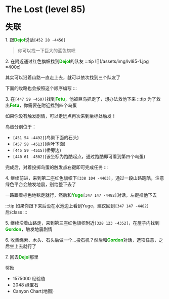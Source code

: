 # The Lost (level 85)
<span style="font-size: 25px;">**失联**</span>

<span class="stage-index">1.</span> 跟<font color=00AA00>**Dejol**</font>说话`[452 28 -4456]`
>你可以找一下巨大的蓝色旗帜

<span class="stage-index">2.</span> 在附近通过红色旗帜找到<font color=00AA00>**Dejol**</font>的队友
:::tip
![](/assets/img/lvl85-1.jpg =400x)

其实可以沿着山路一直走上去，就可以依次找到三个队友了

下面的攻略也会按照这个顺序编写
:::

<span class="stage-index">3.</span> 在`[447 59 -4507]`找到<font color=00AA00>**Fetu**</font>，他被巨鸟抓走了，想办法救他下来
:::tip
为了救出<font color=00AA00>**Fetu**</font>，你需要在附近找到四个鸟蛋

如果你没有触发剧情，可以走远点再次来到坐标处触发！

鸟蛋分别位于：
+ `[451 54 -4492]`(鸟巢下面的石头)
+ `[457 58 -4513]`(树叶下面)
+ `[445 59 -4515]`(桥旁边)
+ `[440 61 -4502]`(该坐标为跑酷起点，通过跑酷即可看到第四个鸟蛋)

完成后，对着投掷鸟蛋的触发点右键即可完成任务
:::

<span class="stage-index">4.</span> 继续前进，来到第二座红色旗帜下`[338 104 -4463]`，通过一段山路跑酷，注意绿色平台会触发地震，别给整下去了

一路跟着棕色地毯走就行，然后和<font color=00AA00>**Yuge**</font>`[347 147 -4482]`对话，左键推他下去

:::tip
如果你跟下来后没在水池边上看到Yuge，建议回到`[347 147 -4482]`后/class
:::

<span class="stage-index">5.</span> 继续沿着山路走，来到第三座红色旗帜附近`[328 123 -4352]`，在屋子内找到<font color=00AA00>**Gordon**</font>，触发地震剧情

<span class="stage-index">6.</span> 收集绳索、木头、石头后做一个...投石机？然后和<font color=00AA00>**Gordon**</font>对话，选项任意，之后坐上去就行了

<span class="stage-index">7.</span> 回去<font color=00AA00>**Dejol**</font>那里

奖励
+ 1575000 经验值
+ 2048 绿宝石
+ Canyon Chart(地图)